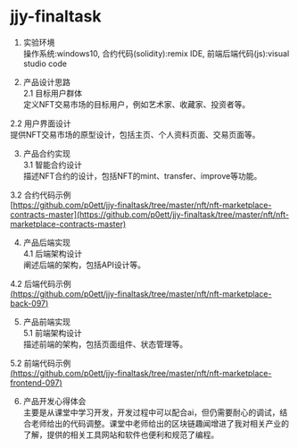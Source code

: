 # jjy-finaltask
1. 实验环境  
操作系统:windows10, 合约代码(solidity):remix IDE, 前端后端代码(js):visual studio code  

3. 产品设计思路  
2.1 目标用户群体  
定义NFT交易市场的目标用户，例如艺术家、收藏家、投资者等。  

2.2 用户界面设计  
提供NFT交易市场的原型设计，包括主页、个人资料页面、交易页面等。  

3. 产品合约实现  
3.1 智能合约设计  
描述NFT合约的设计，包括NFT的mint、transfer、improve等功能。  

3.2 合约代码示例  
[https://github.com/p0ett/jjy-finaltask/tree/master/nft/nft-marketplace-contracts-master](https://github.com/p0ett/jjy-finaltask/tree/master/nft/nft-marketplace-contracts-master)  

4. 产品后端实现  
4.1 后端架构设计  
阐述后端的架构，包括API设计等。  

4.2 后端代码示例  
[(https://github.com/p0ett/jjy-finaltask/tree/master/nft/nft-marketplace-back-097)](https://github.com/p0ett/jjy-finaltask/tree/master/nft/nft-marketplace-back-097)  

5. 产品前端实现  
5.1 前端架构设计  
描述前端的架构，包括页面组件、状态管理等。  

5.2 前端代码示例  
[(https://github.com/p0ett/jjy-finaltask/tree/master/nft/nft-marketplace-frontend-097)](https://github.com/p0ett/jjy-finaltask/tree/master/nft/nft-marketplace-frontend-097)  

6. 产品开发心得体会  
主要是从课堂中学习开发，开发过程中可以配合ai，但仍需要耐心的调试，结合老师给出的代码调整。课堂中老师给出的区块链趣闻增进了我对相关产业的了解，提供的相关工具网站和软件也便利和规范了编程。  
